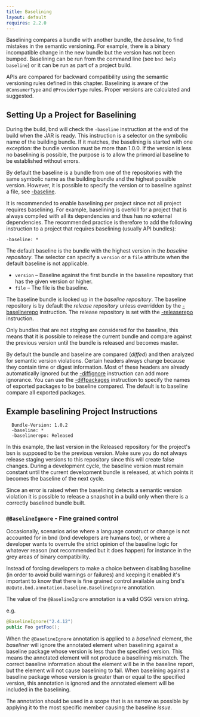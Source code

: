 ```yaml
---
title: Baselining
layout: default
requires: 2.2.0
---
```


Baselining compares a bundle with another bundle, the _baseline_, to find mistakes in the semantic versioning. For example, there is a binary incompatible change in the new bundle but the version has not been bumped. Baselining can be run from the command line (see `bnd help baseline`) or it can be run as part of a project build. 

APIs are compared for backward compatibility using the semantic versioning rules defined in this chapter. Baselining is aware of the `@ConsumerType` and `@ProviderType` rules. Proper versions are calculated and suggested.

## Setting Up a Project for Baselining

During the build, bnd will check the `-baseline` instruction at the end of the build when the JAR is ready. This instruction is a selector on the symbolic name of the building bundle. If it matches, the baselining is started with one exception: the bundle version must be more than 1.0.0. If the version is less no baselining is possible, the purpose is to allow the primordial baseline to be established without errors.

By default the baseline is a bundle from one of the repositories with the same symbolic name as the building bundle and the highest possible version. However, it is possible to specify the version or to baseline against a file, see [-baseline](../instructions/baseline.html).

It is recommended to enable baselining per project since not all project requires baselining. For example, baselining is overkill for a project that is always compiled with all its dependencies and thus has no external dependencies. The recommended practice is therefore to add the following instruction to a project that requires baselining (usually API bundles):

	-baseline: *

The default baseline is the bundle with the highest version in the _baseline repository_. The selector can specify a `version` or a `file` attribute when the default baseline is not applicable. 

* `version` – Baseline against the first bundle in the baseline repository that has the given version or higher.
* `file` – The file is the baseline.

The baseline bundle is looked up in the _baseline repository_. The baseline repository is by default the _release repository_ unless overridden by the [-baselinerepo](../instructions/baselinerepo.html) instruction. The release repository is set with the [-releaserepo](../instructions/releaserepo.html) instruction.

Only bundles that are not _staging_ are considered for the baseline, this means that it is possible to release the current bundle and compare against the previous version until the bundle is released and becomes master. 

By default the bundle and baseline are compared (_diffed_) and then analyzed for semantic version violations. Certain headers always change because they contain time or digest information. Most of these headers are already automatically ignored but the [-diffignore](../instructions/diffignore.html) instruction can add more ignorance. You can use the 
[-diffpackages](../instructions/diffpackages.html) instruction to specify the names of exported packages to be baseline compared. The default is to baseline compare all exported packages.

## Example baselining Project Instructions

      Bundle-Version: 1.0.2
      -baseline: *
      -baselinerepo: Released

In this example, the last version in the Released repository for the project's bsn is supposed to be the previous version. Make sure you do not always release staging versions to this repository since this will create false changes. During a development cycle, the baseline version must remain constant until the current development bundle is released, at which points it becomes the baseline of the next cycle.

Since an error is raised when the baselining detects a semantic version violation it is possible to release a snapshot in a build only when there is a correctly baselined bundle built.

### `@BaselineIgnore` - Fine grained control

Occasionally, scenarios arise where a language construct or change is not accounted for in bnd (bnd developers are humans too), or where a developer wants to overrule the strict opinion of the baseline logic for whatever reason (not recommended but it does happen) for instance in the grey areas of binary compatibility.

Instead of forcing developers to make a choice between disabling baseline (in order to avoid build warnings or failures) and keeping it enabled it's important to know that there is fine grained control available using bnd's `@aQute.bnd.annotation.baseline.BaselineIgnore` annotation.

The value of the `@BaselineIgnore` annotation is a valid OSGi version string.

e.g.

```java
@BaselineIgnore("2.4.12")
public Foo getFoo();
```

When the `@BaselineIgnore` annotation is applied to a *baselined* element, the *baseliner* will ignore the annotated element when baselining against a baseline package whose version is less than the specified version. This means the annotated element will not produce a baselining mismatch. The correct baseline information about the element will be in the baseline report, but the element will not cause baselining to fail. When baselining against a baseline package whose version is greater than or equal to the specified version, this annotation is ignored and the annotated element will be included in the baselining.

The annotation should be used in a scope that is as narrow as possible by applying it to the most specific member causing the baseline _issue_.